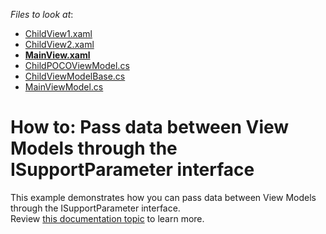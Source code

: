 <!-- default file list -->
*Files to look at*:

* [ChildView1.xaml](./CS/View/ChildView1.xaml)
* [ChildView2.xaml](./CS/View/ChildView2.xaml)
* **[MainView.xaml](./CS/View/MainView.xaml)**
* [ChildPOCOViewModel.cs](./CS/ViewModel/ChildPOCOViewModel.cs)
* [ChildViewModelBase.cs](./CS/ViewModel/ChildViewModelBase.cs)
* [MainViewModel.cs](./CS/ViewModel/MainViewModel.cs)
<!-- default file list end -->
# How to: Pass data between View Models through the ISupportParameter interface


This example demonstrates how you can pass data between View Models through the ISupportParameter interface.<br />Review <a href="https://documentation.devexpress.com/#WPF/CustomDocument17448">this documentation topic</a> to learn more.

<br/>


